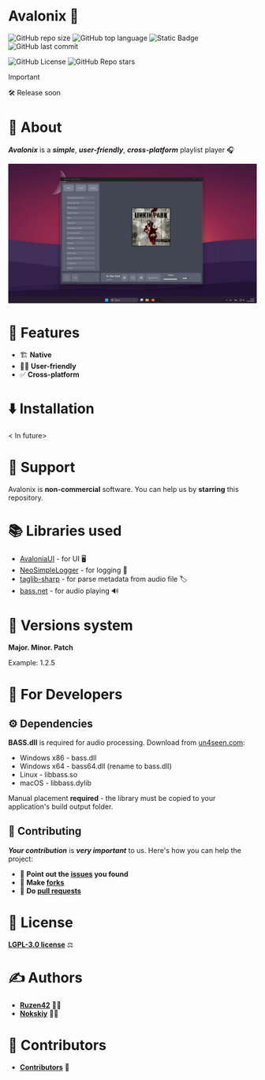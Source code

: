 # **Avalonix** 🎵

![GitHub repo size](https://img.shields.io/github/repo-size/Nokskiy/Avalonix?style=for-the-badge&logo=github)
![GitHub top language](https://img.shields.io/github/languages/top/Nokskiy/Avalonix?style=for-the-badge)
![Static Badge](https://img.shields.io/badge/Cross_platform-blue?style=for-the-badge)
![GitHub last commit](https://img.shields.io/github/last-commit/Nokskiy/Avalonix?style=for-the-badge&logo=github)

![GitHub License](https://img.shields.io/github/license/Nokskiy/Avalonix?style=for-the-badge)
![GitHub Repo stars](https://img.shields.io/github/stars/Nokskiy/Avalonix?style=for-the-badge&color=yellow)

> [!IMPORTANT]
> 🛠️ Release soon

# 📌 **About**

***Avalonix*** is a ***simple***, ***user-friendly***, ***cross-platform*** playlist player 🎧

![screenshot](.github/screenshots/avalonix_screenshot.png)

# 🌟 **Features**
- 🏗️ **Native**
- 👨‍💻 **User-friendly**
- ✅ **Cross-platform**

# ⬇️ **Installation**
< In future>

# 🙏 **Support**
Avalonix is **non-commercial** software. You can help us by **starring** this repository.

# 📚 **Libraries used**
- [AvaloniaUI](https://github.com/AvaloniaUI/Avalonia) - for UI 🖥️
- [NeoSimpleLogger](https://github.com/ruzen42/simple-logger) - for logging 📝
- [taglib-sharp](https://github.com/mono/taglib-sharp) - for parse metadata from audio file 🏷️
- [bass.net](https://www.radio42.com/bass/) - for audio playing 🔊

# 🚀 **Versions system**
**Major. Minor. Patch**

Example: 1.2.5

# 🔧 For Developers

## ⚙️ Dependencies

**BASS.dll** is required for audio processing. Download from [un4seen.com](https://www.un4seen.com/):

- Windows x86 - bass.dll
- Windows x64 - bass64.dll (rename to bass.dll)
- Linux - libbass.so  
- macOS - libbass.dylib

Manual placement **required** - the library must be copied to your application's build output folder.

## 🤝 **Contributing**
***Your contribution*** is ***very important*** to us. Here's how you can help the project:
- 🐛 **Point out the [issues](https://github.com/Nokskiy/Avalonix/issues) you found**
- 🍴 **Make [forks](https://github.com/Nokskiy/Avalonix/forks)**
- 🔀 **Do [pull requests](https://github.com/Nokskiy/Avalonix/pulls)**

# 📄 **License**
[**LGPL-3.0 license**](LICENSE) ⚖️

# ✍️ **Authors**
- [**Ruzen42**](https://github.com/ruzen42) 👨‍💻
- [**Nokskiy**](https://github.com/Nokskiy) 👨‍💻

# 👥 **Contributors**
- [**Contributors**](https://github.com/Nokskiy/Avalonix/graphs/contributors) 🌟